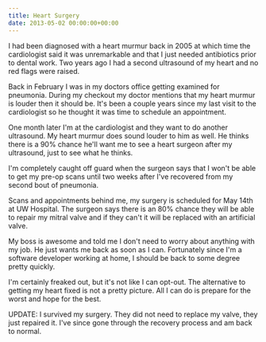 ```yaml
---
title: Heart Surgery
date: 2013-05-02 00:00:00+00:00
---
```


I had been diagnosed with a heart murmur back in 2005 at which time the
cardiologist said it was unremarkable and that I just needed antibiotics prior
to dental work.  Two years ago I had a second ultrasound of my heart and no red
flags were raised.

Back in February I was in my doctors office getting examined for pneumonia.
During my checkout my doctor mentions that my heart murmur is louder then it
should be.  It's been a couple years since my last visit to the cardiologist so
he thought it was time to schedule an appointment.

One month later I'm at the cardiologist and they want to do another ultrasound.
My heart murmur does sound louder to him as well.  He thinks there is a 90%
chance he'll want me to see a heart surgeon after my ultrasound, just to see
what he thinks.

I'm completely caught off guard when the surgeon says that I won't be able to
get my pre-op scans until two weeks after I've recovered from my second bout of
pneumonia.

Scans and appointments behind me, my surgery is scheduled for May 14th at UW
Hospital.  The surgeon says there is an 80% chance they will be able to repair
my mitral valve and if they can't it will be replaced with an artificial valve.

My boss is awesome and told me I don't need to worry about anything with my job.
 He just wants me back as soon as I can.  Fortunately since I'm a software
developer working at home, I should be back to some degree pretty quickly.

I'm certainly freaked out, but it's not like I can opt-out.  The alternative to
getting my heart fixed is not a pretty picture.  All I can do is prepare for the
worst and hope for the best.

UPDATE: I survived my surgery.  They did not need to replace my valve, they just
repaired it.  I've since gone through the recovery process and am back to
normal.
